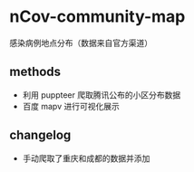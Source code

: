 # nCov-community-map
感染病例地点分布（数据来自官方渠道）
## methods
- 利用 puppteer 爬取腾讯公布的小区分布数据
- 百度 mapv 进行可视化展示
## changelog
- 手动爬取了重庆和成都的数据并添加
